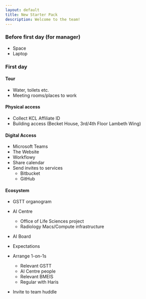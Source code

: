 ```yaml
---
layout: default
title: New Starter Pack
description: Welcome to the team!
---
```


### Before first day (for manager)
- Space
- Laptop

### First day

#### Tour
- Water, toilets etc.
- Meeting rooms/places to work

#### Physical access
- Collect KCL Affiliate ID
- Building access (Becket House, 3rd/4th Floor Lambeth Wing)
  
#### Digital Access
- Microsoft Teams
- The Website
- Workflowy
- Share calendar
- Send invites to services
    - Bitbucket
    - GitHub
  
#### Ecosystem
- GSTT organogram
- AI Centre
    - Office of Life Sciences project
    - Radiology Macs/Compute infrastructure
- AI Board


- Expectations
- Arrange 1-on-1s
  - Relevant GSTT
  - AI Centre people
  - Relevant BMEIS
  - Regular with Haris

- Invite to team huddle